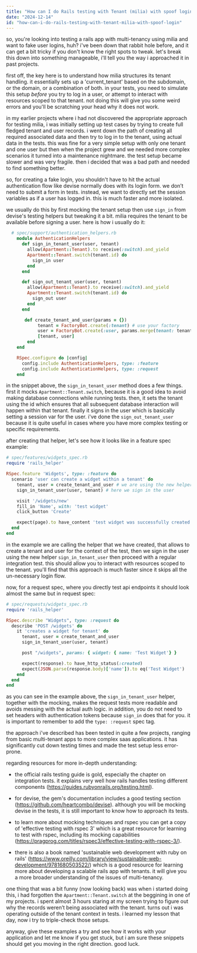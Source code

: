 ```yaml
---
title: "How can I do Rails testing with Tenant (milia) with spoof login?"
date: "2024-12-14"
id: "how-can-i-do-rails-testing-with-tenant-milia-with-spoof-login"
---
```


so, you're looking into testing a rails app with multi-tenancy using milia and want to fake user logins, huh? i've been down that rabbit hole before, and it can get a bit tricky if you don't know the right spots to tweak. let's break this down into something manageable, i'll tell you the way i approached it in past projects.

first off, the key here is to understand how milia structures its tenant handling. it essentially sets up a 'current_tenant' based on the subdomain, or the domain, or a combination of both. in your tests, you need to simulate this setup *before* you try to log in a user, or attempt to interact with resources scoped to that tenant. not doing this will give you some weird errors and you'll be scratching your head why it does not work.

in my earlier projects where i had not discovered the appropriate approach for testing milia, i was initially setting up test cases by trying to create full fledged tenant and user records. i went down the path of creating all required associated data and then try to log in to the tenant, using actual data in the tests. this was fine for a very simple setup with only one tenant and one user but then when the project grew and we needed more complex scenarios it turned into a maintenance nightmare. the test setup became slower and was very fragile. then i decided that was a bad path and needed to find something better.

so, for creating a fake login, you shouldn't have to hit the actual authentication flow like devise normally does with its login form. we don’t need to submit a form in tests. instead, we want to directly set the session variables as if a user has logged in. this is much faster and more isolated.

we usually do this by first mocking the tenant setup then use `sign_in` from devise's testing helpers but tweaking it a bit. milia requires the tenant to be available before signing a user. here is how i usually do it:

```ruby
  # spec/support/authentication_helpers.rb
    module AuthenticationHelpers
      def sign_in_tenant_user(user, tenant)
        allow(Apartment::Tenant).to receive(:switch).and_yield
        Apartment::Tenant.switch(tenant.id) do
          sign_in user
        end
      end

      def sign_out_tenant_user(user, tenant)
        allow(Apartment::Tenant).to receive(:switch).and_yield
        Apartment::Tenant.switch(tenant.id) do
          sign_out user
        end
      end

       def create_tenant_and_user(params = {})
            tenant = FactoryBot.create(:tenant) # use your factory
            user = FactoryBot.create(:user, params.merge(tenant: tenant)) #use your factory
            [tenant, user]
        end
    end

    RSpec.configure do |config|
      config.include AuthenticationHelpers, type: :feature
      config.include AuthenticationHelpers, type: :request
    end
```

in the snippet above, the `sign_in_tenant_user` method does a few things. first it mocks `Apartment::Tenant.switch`, because it is a good idea to avoid making database connections while running tests. then, it sets the tenant using the id which ensures that all subsequent database interaction will happen within that tenant. finally it signs in the user which is basically setting a session var for the user. i've done the `sign_out_tenant_user` because it is quite useful in cases where you have more complex testing or specific requirements.

after creating that helper, let's see how it looks like in a feature spec example:

```ruby
# spec/features/widgets_spec.rb
require 'rails_helper'

RSpec.feature 'Widgets', type: :feature do
  scenario 'user can create a widget within a tenant' do
    tenant, user = create_tenant_and_user # we are using the new helper here
    sign_in_tenant_user(user, tenant) # here we sign in the user

    visit '/widgets/new'
    fill_in 'Name', with: 'test widget'
    click_button 'Create'

    expect(page).to have_content 'test widget was successfully created.'
  end
end
```
in the example we are calling the helper that we have created, that allows to create a tenant and user for the context of the test, then we sign in the user using the new helper `sign_in_tenant_user` then proceed with a regular integration test. this should allow you to interact with resources scoped to the tenant. you'll find that this approach is much faster since it skips all the un-necessary login flow.

now, for a request spec, where you directly test api endpoints it should look almost the same but in request spec:

```ruby
# spec/requests/widgets_spec.rb
require 'rails_helper'

RSpec.describe "Widgets", type: :request do
  describe 'POST /widgets' do
    it 'creates a widget for tenant' do
      tenant, user = create_tenant_and_user
      sign_in_tenant_user(user, tenant)

      post "/widgets", params: { widget: { name: 'Test Widget'} }

      expect(response).to have_http_status(:created)
      expect(JSON.parse(response.body)['name']).to eq('Test Widget')
    end
  end
end
```

as you can see in the example above, the `sign_in_tenant_user` helper, together with the mocking, makes the request tests more readable and avoids messing with the actual auth logic. in addition, you do not need to set headers with authentication tokens because `sign_in` does that for you. it is important to remember to add the `type: :request` spec tag.

the approach i've described has been tested in quite a few projects, ranging from basic multi-tenant apps to more complex saas applications. it has significantly cut down testing times and made the test setup less error-prone.

regarding resources for more in-depth understanding:

*   the official rails testing guide is gold, especially the chapter on integration tests. it explains very well how rails handles testing different components (https://guides.rubyonrails.org/testing.html).

*   for devise, the gem's documentation includes a good testing section (https://github.com/heartcombo/devise). although you will be mocking devise in the tests, it is still important to know how to approach its tests.

*   to learn more about mocking techniques and rspec you can get a copy of 'effective testing with rspec 3' which is a great resource for learning to test with rspec, including its mocking capabilities (https://pragprog.com/titles/rspec3/effective-testing-with-rspec-3/).

*   there is also a book named 'sustainable web development with ruby on rails' (https://www.oreilly.com/library/view/sustainable-web-development/9781680503522/) which is a good resource for learning more about developing a scalable rails app with tenants.
    it will give you a more broader understanding of the issues of multi-tenancy.

one thing that was a bit funny (now looking back) was when i started doing this, i had forgotten the `Apartment::Tenant.switch` at the beggining in one of my projects. i spent almost 3 hours staring at my screen trying to figure out why the records weren’t being associated with the tenant. turns out i was operating outside of the tenant context in tests. i learned my lesson that day, now i try to triple-check those setups.

anyway, give these examples a try and see how it works with your application and let me know if you get stuck, but i am sure these snippets should get you moving in the right direction. good luck.
